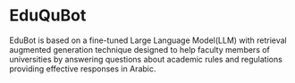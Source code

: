 # EduQuBot

EduBot is based on a fine-tuned Large Language Model(LLM) with retrieval augmented generation technique designed to help faculty members of universities by answering questions about academic rules and regulations providing effective responses in Arabic. 
